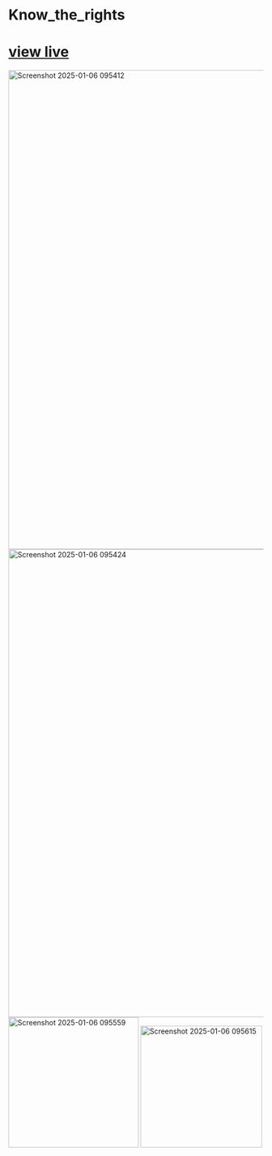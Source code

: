 # Know_the_rights


<a href="https://2wcjz3adzttk05mkqyclpw.on.drv.tw/www.know_your_rights.com/" ><h1>view live</h1></a>
<img width="945" alt="Screenshot 2025-01-06 095412" src="https://github.com/user-attachments/assets/db392e2b-f93b-4651-a181-a85d8cc23bd4" />
<img width="923" alt="Screenshot 2025-01-06 095424" src="https://github.com/user-attachments/assets/fd36c317-1a5b-4758-868d-72b1ef4bac78" />
<img width="257" alt="Screenshot 2025-01-06 095559" src="https://github.com/user-attachments/assets/50e4b916-53cf-4b82-8cc1-97e4d86512e7" />
<img width="240" alt="Screenshot 2025-01-06 095615" src="https://github.com/user-attachments/assets/c264db0f-0dee-4ba7-9ce3-2fd28e45a484" />
